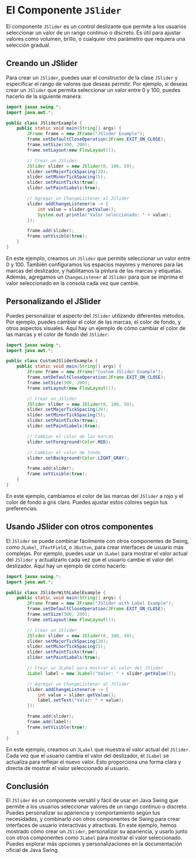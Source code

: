 # El Componente `JSlider`

El componente `JSlider` es un control deslizante que permite a los usuarios seleccionar un valor de un rango continuo o
discreto. Es útil para ajustar valores como volumen, brillo, o cualquier otro parámetro que requiera una selección
gradual.

## Creando un JSlider

Para crear un `JSlider`, puedes usar el constructor de la clase `JSlider` y especificar el rango de valores que deseas
permitir. Por ejemplo, si deseas crear un `JSlider` que permita seleccionar un valor entre 0 y 100, puedes hacerlo de la
siguiente manera:

```java
import javax.swing.*;
import java.awt.*;

public class JSliderExample {
    public static void main(String[] args) {
        JFrame frame = new JFrame("JSlider Example");
        frame.setDefaultCloseOperation(JFrame.EXIT_ON_CLOSE);
        frame.setSize(300, 200);
        frame.setLayout(new FlowLayout());

        // Crear un JSlider
        JSlider slider = new JSlider(0, 100, 50);
        slider.setMajorTickSpacing(20);
        slider.setMinorTickSpacing(5);
        slider.setPaintTicks(true);
        slider.setPaintLabels(true);

        // Agregar un ChangeListener al JSlider
        slider.addChangeListener(e -> {
            int value = slider.getValue();
            System.out.println("Valor seleccionado: " + value);
        });

        frame.add(slider);
        frame.setVisible(true);
    }
}
```

En este ejemplo, creamos un `JSlider` que permite seleccionar un valor entre 0 y 100. También configuramos los espacios
mayores y menores para las marcas del deslizador, y habilitamos la pintura de las marcas y etiquetas. Además, agregamos
un
`ChangeListener` al `JSlider` para que se imprima el valor seleccionado en la consola cada vez que cambie.

## Personalizando el JSlider

Puedes personalizar el aspecto del `JSlider` utilizando diferentes métodos. Por ejemplo, puedes cambiar el color de
las marcas, el color de fondo, y otros aspectos visuales. Aquí hay un ejemplo de cómo cambiar el color de las marcas
y el color de fondo del `JSlider`:

```java
import javax.swing.*;
import java.awt.*;

public class CustomJSliderExample {
    public static void main(String[] args) {
        JFrame frame = new JFrame("Custom JSlider Example");
        frame.setDefaultCloseOperation(JFrame.EXIT_ON_CLOSE);
        frame.setSize(300, 200);
        frame.setLayout(new FlowLayout());

        // Crear un JSlider
        JSlider slider = new JSlider(0, 100, 50);
        slider.setMajorTickSpacing(20);
        slider.setMinorTickSpacing(5);
        slider.setPaintTicks(true);
        slider.setPaintLabels(true);

        // Cambiar el color de las marcas
        slider.setForeground(Color.RED);

        // Cambiar el color de fondo
        slider.setBackground(Color.LIGHT_GRAY);

        frame.add(slider);
        frame.setVisible(true);
    }
}
```

En este ejemplo, cambiamos el color de las marcas del `JSlider` a rojo y el color de fondo a gris claro. Puedes
ajustar estos colores según tus preferencias.

## Usando JSlider con otros componentes

El `JSlider` se puede combinar fácilmente con otros componentes de Swing, como `JLabel`, `JTextField`, o `JButton`, para
crear interfaces de usuario más complejas. Por ejemplo, puedes usar un `JLabel` para mostrar el valor actual del
`JSlider` y actualizarlo cada vez que el usuario cambie el valor del deslizador. Aquí hay un ejemplo de cómo hacerlo:

```java
import javax.swing.*;
import java.awt.*;

public class JSliderWithLabelExample {
    public static void main(String[] args) {
        JFrame frame = new JFrame("JSlider with Label Example");
        frame.setDefaultCloseOperation(JFrame.EXIT_ON_CLOSE);
        frame.setSize(300, 200);
        frame.setLayout(new FlowLayout());

        // Crear un JSlider
        JSlider slider = new JSlider(0, 100, 50);
        slider.setMajorTickSpacing(20);
        slider.setMinorTickSpacing(5);
        slider.setPaintTicks(true);
        slider.setPaintLabels(true);

        // Crear un JLabel para mostrar el valor del JSlider
        JLabel label = new JLabel("Valor: " + slider.getValue());

        // Agregar un ChangeListener al JSlider
        slider.addChangeListener(e -> {
            int value = slider.getValue();
            label.setText("Valor: " + value);
        });

        frame.add(slider);
        frame.add(label);
        frame.setVisible(true);
    }
}
```

En este ejemplo, creamos un `JLabel` que muestra el valor actual del `JSlider`. Cada vez que el usuario cambia el
valor del deslizador, el `JLabel` se actualiza para reflejar el nuevo valor. Esto proporciona una forma clara y
directa de mostrar el valor seleccionado al usuario.

## Conclusión

El `JSlider` es un componente versátil y fácil de usar en Java Swing que permite a los usuarios seleccionar valores de
un rango continuo o discreto. Puedes personalizar su apariencia y comportamiento según tus necesidades, y combinarlo
con otros componentes de Swing para crear interfaces de usuario interactivas y atractivas. En este ejemplo, hemos
mostrado cómo crear un `JSlider`, personalizar su apariencia, y usarlo junto con otros componentes como `JLabel` para
mostrar el valor seleccionado. Puedes explorar más opciones y personalizaciones en la documentación oficial de Java
Swing.